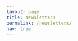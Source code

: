 ```yaml
---
layout: page
title: Newsletters
permalink: /newsletters/
nav: true
---
```


<!-- #tk: signup for genral SLab and Makerspace newsletters -->